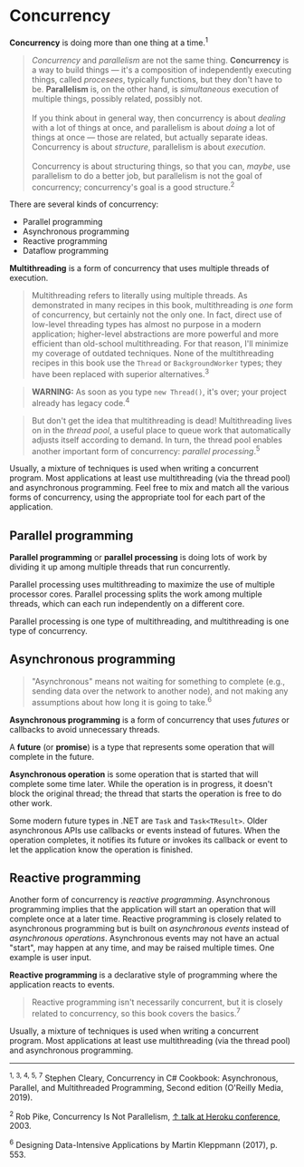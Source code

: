 # Concurrency

**Concurrency** is doing more than one thing at a time.<sup>1</sup>

> *Concurrency* and *parallelism* are not the same thing. **Concurrency** is a way to build things — it's a composition of independently executing things, called *procesees*, typically functions, but they don't have to be. **Parallelism** is, on the other hand, is *simultaneous* execution of multiple things, possibly related, possibly not.
<br><br>If you think about in general way, then concurrency is about *dealing* with a lot of things at once, and parallelism is about *doing* a lot of things at once — those are related, but actually separate ideas. Concurrency is about *structure*, parallelism is about *execution*. <br><br>Concurrency is about structuring things, so that you can, *maybe*, use parallelism to do a better job, but parallelism is not the goal of concurrency; concurrency's goal is a good structure.<sup>2</sup>

There are several kinds of concurrency:

* Parallel programming
* Asynchronous programming
* Reactive programming
* Dataflow programming

**Multithreading** is a form of concurrency that uses multiple threads of execution.

> Multithreading refers to literally using multiple threads. As demonstrated in many recipes in this book, multithreading is *one* form of concurrency, but certainly not the only one. In fact, direct use of low-level threading types has almost no purpose in a modern application; higher-level abstractions are more powerful and more efficient than old-school multithreading. For that reason, I'll minimize my coverage of outdated
techniques. None of the multithreading recipes in this book use the
`Thread` or `BackgroundWorker` types; they have been replaced with superior alternatives.<sup>3</sup>

> **WARNING:** As soon as you type `new Thread()`, it's over; your project already has legacy code.<sup>4</sup>

> But don't get the idea that multithreading is dead! Multithreading lives on in the *thread pool*, a useful place to queue work that automatically adjusts itself according to demand. In turn, the thread pool enables another important form of concurrency: *parallel processing*.<sup>5</sup>

Usually, a mixture of techniques is used when writing a concurrent program. Most applications at least use multithreading (via the thread pool) and asynchronous programming. Feel free to mix and match all the various forms of concurrency, using the appropriate tool for each part of the application.

## Parallel programming

**Parallel programming** or **parallel processing** is doing lots of work by dividing it up among multiple threads that run concurrently.

Parallel processing uses multithreading to maximize the use of multiple processor cores. Parallel processing splits the work among multiple threads, which can each run independently on a different core.

Parallel processing is one type of multithreading, and multithreading is one type of concurrency.

## Asynchronous programming

> "Asynchronous" means not waiting for something to complete (e.g., sending data over the network to another node), and not making any assumptions about how long it is going to take.<sup>6</sup>

**Asynchronous programming** is a form of concurrency that uses *futures* or callbacks to avoid unnecessary threads.

A **future** (or **promise**) is a type that represents some operation that will complete in the future.

**Asynchronous operation** is some operation that is started that will complete some time later. While the operation is in progress, it doesn't block the original thread; the thread that starts the operation is free to do other work.

Some modern future types in .NET are `Task` and `Task<TResult>`. Older asynchronous APIs use callbacks or events instead of futures. When the operation completes, it notifies its future or invokes its callback or event to let the application know the operation is finished.

## Reactive programming

Another form of concurrency is *reactive programming*. Asynchronous programming implies that the application will start an operation that will complete once at a later time. Reactive programming is closely related to asynchronous programming but is built on *asynchronous events* instead of *asynchronous operations*. Asynchronous events may not have an actual "start", may happen at any time, and may be raised multiple times. One example is user input.

**Reactive programming** is a declarative style of programming where the application reacts to events.

> Reactive programming isn't necessarily concurrent, but it is closely related to concurrency, so this book covers the basics.<sup>7</sup>

Usually, a mixture of techniques is used when writing a concurrent program. Most applications at least use multithreading (via the thread pool) and asynchronous programming.

<hr>

<sup>1, 3, 4, 5, 7</sup> Stephen Cleary, Concurrency in C# Cookbook: Asynchronous, Parallel, and Multithreaded Programming, Second edition (O'Reilly Media, 2019).

<sup>2</sup> Rob Pike, Concurrency Is Not Parallelism, [↑ talk at Heroku conference](https://vimeo.com/49718712), 2003.

<sup>6</sup> Designing Data-Intensive Applications by Martin Kleppmann (2017), p. 553.
